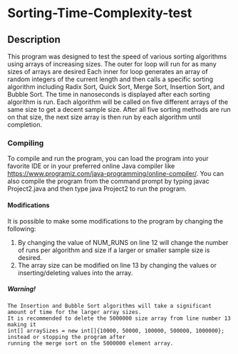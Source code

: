 # **Sorting-Time-Complexity-test**
## Description
This program was designed to test the speed of various sorting algorithms using arrays of increasing sizes.
The outer for loop will run for as many sizes of arrays are desired
Each inner for loop generates an array of random integers of the current length and then calls a specific
sorting algorithm including Radix Sort, Quick Sort, Merge Sort, Insertion Sort, and Bubble Sort. The time in
nanoseconds is displayed after each sorting algorithm is run. Each algorithm will be called on five different
arrays of the same size to get a decent sample size. After all five sorting methods are run on that
size, the next size array is then run by each algorithm until completion.

### Compiling
To compile and run the program, you can load the program into your favorite IDE or in your preferred online 
Java compiler like https://www.programiz.com/java-programming/online-compiler/. You can also compile the program 
from the command prompt by typing javac Project2.java and then type java Project2 to run the program.

#### Modifications
It is possible to make some modifications to the program by changing the following:
1. By changing the value of NUM_RUNS on line 12 will change the number of runs per algorithm and size if a larger or 
smaller sample size is desired.
2. The array size can be modified on line 13 by changing the values or inserting/deleting values into the array.
##### Warning!
```
The Insertion and Bubble Sort algorithms will take a significant amount of time for the larger array sizes.
It is recommended to delete the 5000000 size array from line number 13 making it 
int[] arraySizes = new int[]{10000, 50000, 100000, 500000, 1000000}; instead or stopping the program after 
running the merge sort on the 5000000 element array.
